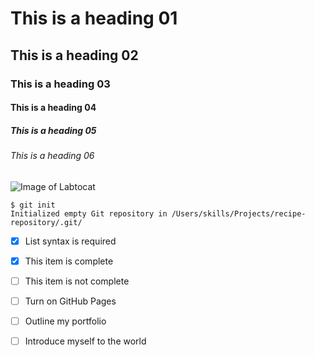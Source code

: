# This is a heading 01
## This is a heading 02
### This is a heading 03
#### This is a heading 04
##### This is a heading 05
###### This is a heading 06

![Image of Labtocat](https://octodex.github.com/images/labtocat.png)

```
$ git init
Initialized empty Git repository in /Users/skills/Projects/recipe-repository/.git/
```

- [x] List syntax is required
- [x] This item is complete
- [ ] This item is not complete

- [ ] Turn on GitHub Pages
- [ ] Outline my portfolio
- [ ] Introduce myself to the world